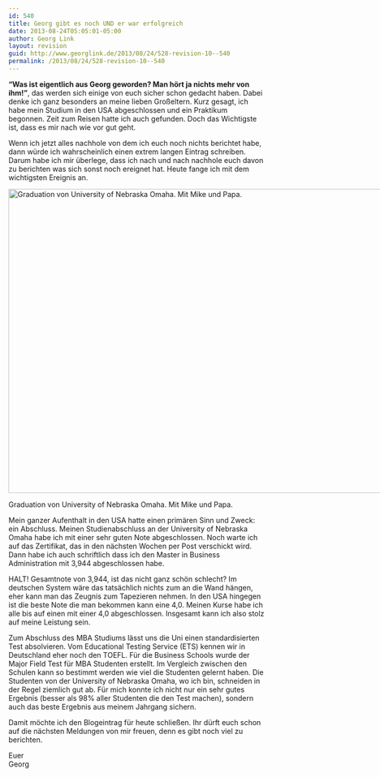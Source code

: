 ```yaml
---
id: 540
title: Georg gibt es noch UND er war erfolgreich
date: 2013-08-24T05:05:01-05:00
author: Georg Link
layout: revision
guid: http://www.georglink.de/2013/08/24/528-revision-10--540
permalink: /2013/08/24/528-revision-10--540
---
```

**“Was ist eigentlich aus Georg geworden? Man hört ja nichts mehr von ihm!”**, das werden sich einige von euch sicher schon gedacht haben. Dabei denke ich ganz besonders an meine lieben Großeltern. Kurz gesagt, ich habe mein Studium in den USA abgeschlossen und ein Praktikum begonnen. Zeit zum Reisen hatte ich auch gefunden. Doch das Wichtigste ist, dass es mir nach wie vor gut geht.

Wenn ich jetzt alles nachhole von dem ich euch noch nichts berichtet habe, dann würde ich wahrscheinlich einen extrem langen Eintrag schreiben. Darum habe ich mir überlege, dass ich nach und nach nachhole euch davon zu berichten was sich sonst noch ereignet hat. Heute fange ich mit dem wichtigsten Ereignis an.

<div id="attachment_529" style="width: 810px" class="wp-caption aligncenter">
  <img aria-describedby="caption-attachment-529" loading="lazy" src="http://www.georglink.de/media/2013/08/2013-05-04_Graduation-UNO_Georg-Link.jpg" alt="Graduation von University of Nebraska Omaha. Mit Mike und Papa." width="800" height="600" class="size-full wp-image-529" srcset="http://www.georglink.de/media/2013/08/2013-05-04_Graduation-UNO_Georg-Link.jpg 800w, http://www.georglink.de/media/2013/08/2013-05-04_Graduation-UNO_Georg-Link-300x225.jpg 300w" sizes="(max-width: 800px) 100vw, 800px" />
  
  <p id="caption-attachment-529" class="wp-caption-text">
    Graduation von University of Nebraska Omaha. Mit Mike und Papa.
  </p>
</div>

Mein ganzer Aufenthalt in den USA hatte einen primären Sinn und Zweck: ein Abschluss. Meinen Studienabschluss an der University of Nebraska Omaha habe ich mit einer sehr guten Note abgeschlossen. Noch warte ich auf das Zertifikat, das in den nächsten Wochen per Post verschickt wird. Dann habe ich auch schriftlich dass ich den Master in Business Administration mit 3,944 abgeschlossen habe.

HALT! Gesamtnote von 3,944, ist das nicht ganz schön schlecht? Im deutschen System wäre das tatsächlich nichts zum an die Wand hängen, eher kann man das Zeugnis zum Tapezieren nehmen. In den USA hingegen ist die beste Note die man bekommen kann eine 4,0. Meinen Kurse habe ich alle bis auf einen mit einer 4,0 abgeschlossen. Insgesamt kann ich also stolz auf meine Leistung sein.

Zum Abschluss des MBA Studiums lässt uns die Uni einen standardisierten Test absolvieren. Vom Educational Testing Service (ETS) kennen wir in Deutschland eher noch den TOEFL. Für die Business Schools wurde der Major Field Test für MBA Studenten erstellt. Im Vergleich zwischen den Schulen kann so bestimmt werden wie viel die Studenten gelernt haben. Die Studenten von der University of Nebraska Omaha, wo ich bin, schneiden in der Regel ziemlich gut ab. Für mich konnte ich nicht nur ein sehr gutes Ergebnis (besser als 98% aller Studenten die den Test machen), sondern auch das beste Ergebnis aus meinem Jahrgang sichern.

Damit möchte ich den Blogeintrag für heute schließen. Ihr dürft euch schon auf die nächsten Meldungen von mir freuen, denn es gibt noch viel zu berichten.

Euer  
Georg